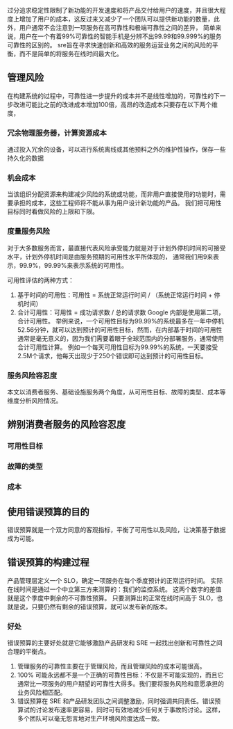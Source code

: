 过分追求稳定性限制了新功能的开发速度和将产品交付给用户的速度，并且很大程度上增加了用户的成本，这反过来又减少了一个团队可以提供新功能的数量，此外，用户通常不会注意到一项服务在高可靠性和极端可靠性之间的差异，
简单来说，用户在一个有着99%可靠性的智能手机是分辨不出99.99和99.999%的服务可靠性的区别的。
sre旨在寻求快速创新和高效的服务运营业务之间的风险的平衡，而不是简单的将服务在线时间最大化。

## 管理风险
在构建系统的过程中，可靠性进一步提升的成本并不是线性增加的，可靠性的下一步改进可能比之前的改进成本增加100倍，高昂的改造成本只要存在以下两个维度，
### 冗余物理服务器，计算资源成本
通过投入冗余的设备，可以进行系统离线或其他预料之外的维护性操作，保存一些持久化的数据
### 机会成本
当该组织分配资源来构建减少风险的系统或功能，而非用户直接使用的功能时，需要承担的成本，这些工程师将不能从事为用户设计新功能的产品。
我们把可用性目标同时看做风险的上限和下限。
### 度量服务风险
对于大多数服务而言，最直接代表风险承受能力就是对于计划外停机时间的可接受水平，计划外停机时间是由服务预期的可用性水平所体现的，
通常我们用9来表示，99.9%，99.99%来表示系统的可用性。

可用性评估的两种方式：
1. 基于时间的可用性：可用性 = 系统正常运行时间 / （系统正常运行时间 + 停机时间）
2. 合计可用性：可用性 = 成功请求数 / 总的请求数
Google 内部是使用第二项，合计可用性。
举例来说，一个可用性目标为99.99%的系统最多在一年中停机52.56分钟，就可以达到预计的可用性目标，然而，在内部基于时间的可用性通常是毫无意义的，因为我们需要着眼于全球范围内的分部署服务，通常使用合计可用性计算。
例如一个每天可用性目标为99.99%的系统，一天要接受2.5M个请求，他每天出现少于250个错误即可达到预计的可用性目标。
### 服务风险容忍度
本文以消费者服务、基础设施服务两个角度，从可用性目标、故障的类型、成本等维度分析风险情况。
## 辨别消费者服务的风险容忍度
### 可用性目标
### 故障的类型
### 成本
## 使用错误预算的目的
错误预算就是一个双方同意的客观指标，平衡了可用性以及风险，让决策基于数据成为可能。

## 错误预算的构建过程
产品管理层定义一个 SLO，确定一项服务在每个季度预计的正常运行时间。
实际在线时间是通过一个中立第三方来测算的：我们的监控系统。
这两个数字的差值就是这个季度中剩余的不可靠性预算。
只要测算出的正常在线时间高于 SLO，也就是说，只要仍然有剩余的错误预算，就可以发布新的版本。
### 好处
错误预算的主要好处就是它能够激励产品研发和 SRE 一起找出创新和可靠性之间合理的平衡点。

1. 管理服务的可靠性主要在于管理风险，而且管理风险的成本可能很高。
2. 100% 可能永远都不是一个正确的可靠性目标：不仅是不可能实现的，而且它通常比一项服务的用户期望的可靠性大得多。我们要将服务风险和意愿承担的业务风险相匹配。
3. 错误预算在 SRE 和产品研发团队之间调整激励，同时强调共同责任。错误预算试的讨论发布速率更容易，同时可有效地减少任何关于事故的讨论。这样，多个团队可以毫无怨言地对生产环境风险度达成一致。
